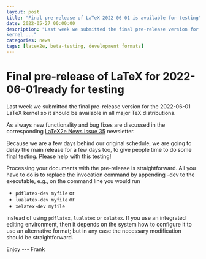 ```yaml
---
layout: post
title: "Final pre-release of LaTeX 2022-06-01 is available for testing"
date: 2022-05-27 00:00:00
description: "Last week we submitted the final pre-release version for the 2022-06-01 LaTeX
kernel ..."
categories: news
tags: [latex2e, beta-testing, development formats]
---
```


# Final pre-release of LaTeX for 2022-06-01ready for testing

Last week we submitted the final pre-release version for the 2022-06-01 LaTeX
kernel so it should be available in all major TeX distributions.

As always new functionality and bug fixes are discussed in the
corresponding <a
href="{{site.baseurl}}/news/latex2e-news/ltnews35.pdf">LaTeX2e News
Issue 35</a> newsletter.

Because we are a few days behind our original schedule, we are going
to delay the main release for a few days too,  to give people
time to do some final testing. Please help with this testing!

Processing your documents with the pre-release is straightforward. All you have
to do is to replace the invocation command by appending -dev to the executable,
e.g., on the command line you would run

 - `pdflatex-dev myfile` or
 - `lualatex-dev myfile` or
 - `xelatex-dev myfile`

instead of using `pdflatex`, `lualatex` or `xelatex`. If you use an integrated
editing environment, then it depends on the system how to configure it to use an
alternative format; but in any case the necessary modification should be
straightforward.


Enjoy --- Frank


